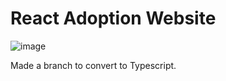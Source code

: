 # React Adoption Website

![image](https://github.com/GinaLeeAlfy/IntroReactV8/assets/19276818/c947b134-fb64-4679-96e5-fe283db4ba84)

Made a branch to convert to Typescript.
